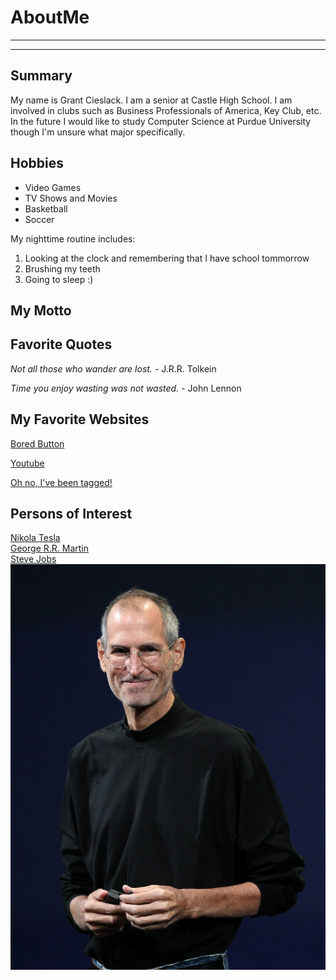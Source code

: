 # AboutMe
---
---
## Summary

[What Does this do]: https://mail.google.com/

My name is Grant Cieslack. I am a senior at Castle High School. I am involved in clubs such as Business Professionals of America, Key Club, etc. In the future I would like to study Computer Science at Purdue University though I'm unsure what major specifically.

[1]: https://en.wikipedia.org/wiki/Nikola_Tesla
[2]: https://en.wikipedia.org/wiki/George_R._R._Martin
[3]: https://en.wikipedia.org/wiki/Steve_Jobs

Hobbies
-

- Video Games
- TV Shows and Movies
- Basketball
- Soccer

My nighttime routine includes:

1. Looking at the clock and remembering that I have school tommorrow
2. Brushing my teeth
3. Going to sleep :)

## My Motto

## Favorite Quotes

<i>Not all those who wander are lost.</i> - J.R.R. Tolkein

<i>Time you enjoy wasting was not wasted.</i> - John Lennon

## My Favorite Websites

[Bored Button](https://www.boredbutton.com/ "Bored Button")

[Youtube](https://www.youtube.com/ "I spend way too much time here")

[Oh no, I've been tagged!][What Does this do]

## Persons of Interest

[Nikola Tesla][1]<br>
[George R.R. Martin][2]<br>
[Steve Jobs][3]<br>
![Steve](img/stevieBoy.jpg)

